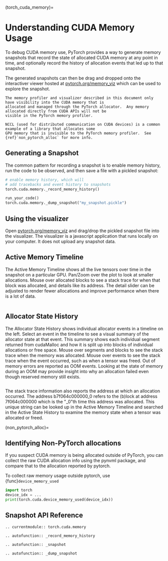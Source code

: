 (torch_cuda_memory)=

# Understanding CUDA Memory Usage

To debug CUDA memory use, PyTorch provides a way to generate memory snapshots that record the state of allocated CUDA memory
at any point in time, and optionally record the history of allocation events that led up to that snapshot.

The generated snapshots can then be drag and dropped onto the interactiver viewer hosted at [pytorch.org/memory_viz](https://pytorch.org/memory_viz) which
can be used to explore the snapshot.

```{note}
The memory profiler and visualizer described in this document only have visibility into the CUDA memory that is
allocated and managed through the PyTorch allocator.  Any memory allocated directly from CUDA APIs will not be
visible in the PyTorch memory profiler.

NCCL (used for distributed communication on CUDA devices) is a common example of a library that allocates some
GPU memory that is invisible to the PyTorch memory profiler.  See {ref}`non_pytorch_alloc` for more info.
```

## Generating a Snapshot

The common pattern for recording a snapshot is to enable memory history, run the code to be observed, and then save a file with a pickled snapshot:

```python
# enable memory history, which will
# add tracebacks and event history to snapshots
torch.cuda.memory._record_memory_history()

run_your_code()
torch.cuda.memory._dump_snapshot("my_snapshot.pickle")
```

## Using the visualizer

Open [pytorch.org/memory_viz](https://pytorch.org/memory_viz>) and drag/drop the pickled snapshot file into the visualizer.
The visualizer is a javascript application that runs locally on your computer. It does not upload any snapshot data.


## Active Memory Timeline

The Active Memory Timeline shows all the live tensors over time in the snapshot on a particular GPU. Pan/Zoom over the plot to look at smaller allocations.
Mouse over allocated blocks to see a stack trace for when that block was allocated, and details like its address. The detail slider can be adjusted to
render fewer allocations and improve performance when there is a lot of data.

```{image} _static/img/torch_cuda_memory/active_memory_timeline.png
```


## Allocator State History

The Allocator State History shows individual allocator events in a timeline on the left. Select an event in the timeline to see a visual summary of the
allocator state at that event. This summary shows each individual segment returned from cudaMalloc and how it is split up into blocks of individual allocations
or free space. Mouse over segments and blocks to see the stack trace when the memory was allocated. Mouse over events to see the stack trace when the event occurred,
such as when a tensor was freed. Out of memory errors are reported as OOM events. Looking at the state of memory during an OOM may provide insight into why
an allocation failed even though reserved memory still exists.

```{image} _static/img/torch_cuda_memory/allocator_state_history.png
```

The stack trace information also reports the address at which an allocation occurred.
The address b7f064c000000_0 refers to the (b)lock at address 7f064c000000 which is the "_0"th time this address was allocated.
This unique string can be looked up in the Active Memory Timeline and searched
in the Active State History to examine the memory state when a tensor was allocated or freed.

(non_pytorch_alloc)=
## Identifying Non-PyTorch allocations

If you suspect CUDA memory is being allocated outside of PyTorch, you can collect the raw CUDA allocation info using
the pynvml package, and compare that to the allocation reported by pytorch.


To collect raw memory usage outside pytorch, use {func}`device_memory_used`

```python
import torch
device_idx = ...
print(torch.cuda.device_memory_used(device_idx))
```

## Snapshot API Reference

```{eval-rst}
.. currentmodule:: torch.cuda.memory
```

```{eval-rst}
.. autofunction:: _record_memory_history
```

```{eval-rst}
.. autofunction:: _snapshot
```


```{eval-rst}
.. autofunction:: _dump_snapshot
```
